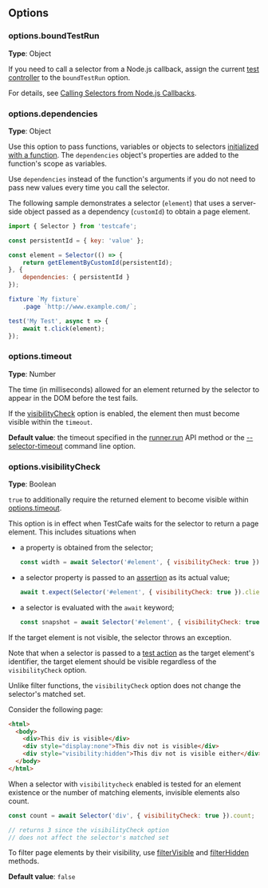 ## Options

### options.boundTestRun

**Type**: Object

If you need to call a selector from a Node.js callback, assign the current [test controller](../../test-code-structure.md#test-controller) to the `boundTestRun` option.

For details, see [Calling Selectors from Node.js Callbacks](edge-cases-and-limitations.md#calling-selectors-from-nodejs-callbacks).

### options.dependencies

**Type**: Object

Use this option to pass functions, variables or objects to selectors [initialized with a function](creating-selectors.md#initialize-selectors). The `dependencies` object's properties are added to the function's scope as variables.

Use `dependencies` instead of the function's arguments if you do not need to pass new values every time you call the selector.

The following sample demonstrates a selector (`element`) that uses a server-side object passed as a dependency (`customId`) to obtain a page element.

```js
import { Selector } from 'testcafe';

const persistentId = { key: 'value' };

const element = Selector(() => {
    return getElementByCustomId(persistentId);
}, {
    dependencies: { persistentId }
});

fixture `My fixture`
    .page `http://www.example.com/`;

test('My Test', async t => {
    await t.click(element);
});
```

### options.timeout

**Type**: Number

The time (in milliseconds) allowed for an element returned by the selector to appear in the DOM before the test fails.

If the [visibilityCheck](#optionsvisibilitycheck) option is enabled, the element then must become visible within the `timeout`.

**Default value**: the timeout specified in the [runner.run](../../../using-testcafe/programming-interface/runner.md#run) API method or the [--selector-timeout](../../../using-testcafe/command-line-interface.md#--selector-timeout-ms) command line option.

### options.visibilityCheck

**Type**: Boolean

`true` to additionally require the returned element to become visible within [options.timeout](#optionstimeout).

This option is in effect when TestCafe waits for the selector to return a page element. This includes situations when

* a property is obtained from the selector;

    ```js
    const width = await Selector('#element', { visibilityCheck: true }).clientWidth;
    ```

* a selector property is passed to an [assertion](../../assertions/README.md) as its actual value;

    ```js
    await t.expect(Selector('#element', { visibilityCheck: true }).clientWidth).eql(400);
    ```

* a selector is evaluated with the `await` keyword;

    ```js
    const snapshot = await Selector('#element', { visibilityCheck: true })();
    ```

If the target element is not visible, the selector throws an exception.

Note that when a selector is passed to a [test action](../../actions/README.md) as the target element's identifier, the target element should be visible regardless of the `visibilityCheck` option.

Unlike filter functions, the `visibilityCheck` option does not change the selector's matched set.

Consider the following page:

```html
<html>
  <body>
    <div>This div is visible</div>
    <div style="display:none">This div not is visible</div>
    <div style="visibility:hidden">This div not is visible either</div>
  </body>
</html>
```

When a selector with `visibilitycheck` enabled is tested for an element existence or the number of matching elements, invisible elements also count.

```js
const count = await Selector('div', { visibilityCheck: true }).count;

// returns 3 since the visibilityCheck option
// does not affect the selector's matched set
```

To filter page elements by their visibility, use [filterVisible](functional-style-selectors.md#filtervisible) and [filterHidden](functional-style-selectors.md#filterhidden) methods.

**Default value**: `false`
